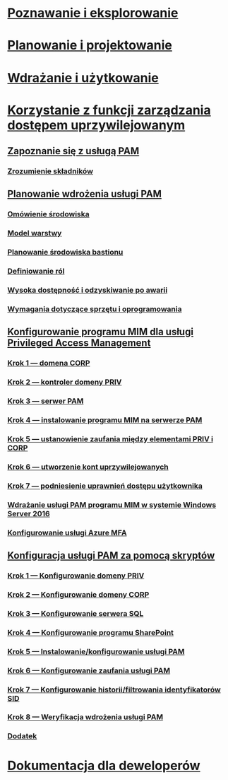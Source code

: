 # [Poznawanie i eksplorowanie](/microsoft-identity-manager/understand-explore/microsoft-identity-manager-2016)
# [Planowanie i projektowanie](/microsoft-identity-manager/plan-design/microsoft-identity-manager-2016-supported-platforms)
# [Wdrażanie i użytkowanie](/microsoft-identity-manager/deploy-use/microsoft-identity-manager-deploy)
# [Korzystanie z funkcji zarządzania dostępem uprzywilejowanym](privileged-identity-management-for-active-directory-domain-services.md)
## [Zapoznanie się z usługą PAM](privileged-identity-management-for-active-directory-domain-services.md)
### [Zrozumienie składników](principles-of-operation.md)
## [Planowanie wdrożenia usługi PAM](environment-overview.md)
### [Omówienie środowiska](environment-overview.md)
### [Model warstwy](tier-model-for-partitioning-administrative-privileges.md)
### [Planowanie środowiska bastionu](planning-bastion-environment.md)
### [Definiowanie ról](defining-roles-for-pam.md)
### [Wysoka dostępność i odzyskiwanie po awarii](high-availability-disaster-recovery-considerations-bastion-environment.md)
### [Wymagania dotyczące sprzętu i oprogramowania](hardware-software-requirements.md)
## [Konfigurowanie programu MIM dla usługi Privileged Access Management](configuring-mim-environment-for-pam.md)
### [Krok 1 — domena CORP](step-1-prepare-corp-domain.md)
### [Krok 2 — kontroler domeny PRIV](step-2-prepare-priv-domain-controller.md)
### [Krok 3 — serwer PAM](step-3-prepare-pam-server.md)
### [Krok 4 — instalowanie programu MIM na serwerze PAM](step-4-install-mim-components-on-pam-server.md)
### [Krok 5 — ustanowienie zaufania między elementami PRIV i CORP](step-5-establish-trust-between-priv-corp-forests.md)
### [Krok 6 — utworzenie kont uprzywilejowanych](step-6-transition-group-to-pam.md)
### [Krok 7 — podniesienie uprawnień dostępu użytkownika](step-7-elevate-user-access.md)
### [Wdrażanie usługi PAM programu MIM w systemie Windows Server 2016](deploy-pam-with-windows-server-2016.md)
### [Konfigurowanie usługi Azure MFA](use-azure-mfa-for-activation.md)
## [Konfiguracja usługi PAM za pomocą skryptów](sp1-pam-configure-using-scripts.md)
### [Krok 1 — Konfigurowanie domeny PRIV](sp1-step1-configuring-priv-domain.md)
### [Krok 2 — Konfigurowanie domeny CORP](sp1-step2-configuring-corp-domain.md)
### [Krok 3 — Konfigurowanie serwera SQL](sp1-step3-installing-configuring-sql.md)
### [Krok 4 — Konfigurowanie programu SharePoint](sp1-step4-configuring-sharepoint.md)
### [Krok 5 — Instalowanie/konfigurowanie usługi PAM](sp1-step5-configuring-pam.md)
### [Krok 6 — Konfigurowanie zaufania usługi PAM](sp1-step6-setup-pam-trust.md)
### [Krok 7 — Konfigurowanie historii/filtrowania identyfikatorów SID](sp1-step7-setup-sidhistory-sidfiltering.md)
### [Krok 8 — Weryfikacja wdrożenia usługi PAM](sp1-step8-pam-deployment-verification.md)
### [Dodatek](sp1-pam-deployment-addendum.md)
# [Dokumentacja dla deweloperów](/microsoft-identity-manager/reference/microsoft-identity-manager-2016-developer-reference)


<!--HONumber=Feb17_HO3-->


